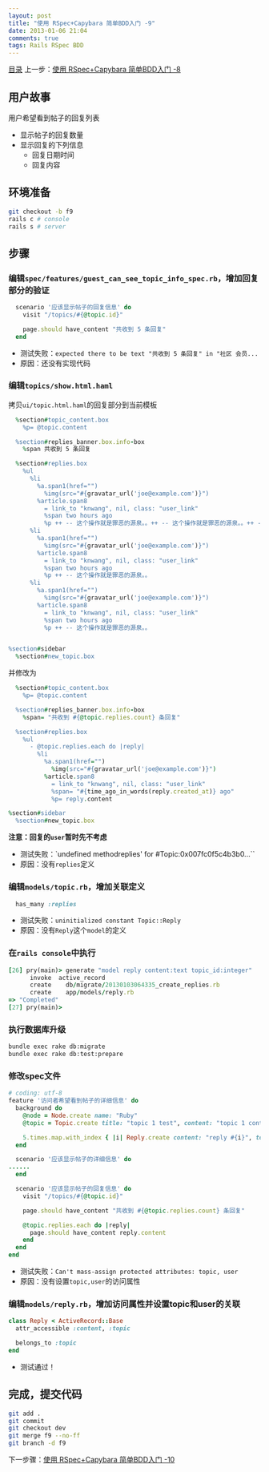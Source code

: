 ```yaml
---
layout: post
title: "使用 RSpec+Capybara 简单BDD入门 -9"
date: 2013-01-06 21:04
comments: true
tags: Rails RSpec BDD
---
```

[目录](/2013/01/06/ruby-china-clone-cover)
上一步：[使用 RSpec+Capybara 简单BDD入门 -8](/2013/01/06/ruby-china-clone-8)

## 用户故事

用户希望看到帖子的回复列表

- 显示帖子的回复数量
- 显示回复的下列信息
    - 回复日期时间
    - 回复内容

## 环境准备

```bash
git checkout -b f9
rails c # console
rails s # server
```

## 步骤

### 编辑`spec/features/guest_can_see_topic_info_spec.rb`，增加回复部分的验证

```rb
  scenario '应该显示帖子的回复信息' do
    visit "/topics/#{@topic.id}"

    page.should have_content "共收到 5 条回复"
  end
```

- 测试失败：`expected there to be text "共收到 5 条回复" in "社区 会员...`
- 原因：还没有实现代码

### 编辑`topics/show.html.haml`

拷贝`ui/topic.html.haml`的回复部分到当前模板

```rb
  %section#topic_content.box
    %p= @topic.content

  %section#replies_banner.box.info-box
    %span 共收到 5 条回复

  %section#replies.box
    %ul
      %li
        %a.span1(href="")
          %img(src="#{gravatar_url('joe@example.com')}")
        %article.span8
          = link_to "knwang", nil, class: "user_link"
          %span two hours ago
          %p ++ -- 这个操作就是罪恶的源泉。。++ -- 这个操作就是罪恶的源泉。。++ -- 这个操作就是罪恶的源泉。。++ -- 这个操作就是罪恶的源泉。。++ -- 这个操作就是罪恶的源泉。。++ -- 这个操作就是罪恶的源泉。。
      %li
        %a.span1(href="")
          %img(src="#{gravatar_url('joe@example.com')}")
        %article.span8
          = link_to "knwang", nil, class: "user_link"
          %span two hours ago
          %p ++ -- 这个操作就是罪恶的源泉。。
      %li
        %a.span1(href="")
          %img(src="#{gravatar_url('joe@example.com')}")
        %article.span8
          = link_to "knwang", nil, class: "user_link"
          %span two hours ago
          %p ++ -- 这个操作就是罪恶的源泉。。


%section#sidebar
  %section#new_topic.box
```

并修改为

```rb
  %section#topic_content.box
    %p= @topic.content

  %section#replies_banner.box.info-box
    %span= "共收到 #{@topic.replies.count} 条回复"

  %section#replies.box
    %ul
      - @topic.replies.each do |reply|
        %li
          %a.span1(href="")
            %img(src="#{gravatar_url('joe@example.com')}")
          %article.span8
            = link_to "knwang", nil, class: "user_link"
            %span= "#{time_ago_in_words(reply.created_at)} ago"
            %p= reply.content 

%section#sidebar
  %section#new_topic.box
```

**注意：回复的`user`暂时先不考虑**

- 测试失败：`undefined methodreplies' for #Topic:0x007fc0f5c4b3b0...``
- 原因：没有`replies`定义

### 编辑`models/topic.rb`，增加关联定义

```rb
  has_many :replies
```

- 测试失败：`uninitialized constant Topic::Reply`
- 原因：没有`Reply`这个`model`的定义

### 在`rails console`中执行

```rb
[26] pry(main)> generate "model reply content:text topic_id:integer"
      invoke  active_record
      create    db/migrate/20130103064335_create_replies.rb
      create    app/models/reply.rb
=> "Completed"
[27] pry(main)>
```

### 执行数据库升级

```bash
bundle exec rake db:migrate
bundle exec rake db:test:prepare
```

### 修改spec文件

```rb
# coding: utf-8
feature '访问者希望看到帖子的详细信息' do
  background do
    @node = Node.create name: "Ruby"
    @topic = Topic.create title: "topic 1 test", content: "topic 1 content",  node: @node

    5.times.map.with_index { |i| Reply.create content: "reply #{i}", topic: @topic, user: user }
  end

  scenario '应该显示帖子的详细信息' do
......
  end

  scenario '应该显示帖子的回复信息' do
    visit "/topics/#{@topic.id}"

    page.should have_content "共收到 #{@topic.replies.count} 条回复"

    @topic.replies.each do |reply|
      page.should have_content reply.content
    end
  end
end
```

- 测试失败：`Can't mass-assign protected attributes: topic, user`
- 原因：没有设置`topic,user`的访问属性

### 编辑`models/reply.rb`，增加访问属性并设置topic和user的关联

```rb
class Reply < ActiveRecord::Base
  attr_accessible :content, :topic

  belongs_to :topic
end
```

- 测试通过！

## 完成，提交代码

```bash
git add .
git commit 
git checkout dev
git merge f9 --no-ff
git branch -d f9
```

下一步骤：[使用 RSpec+Capybara 简单BDD入门 -10](/2013/01/06/ruby-china-clone-10)
